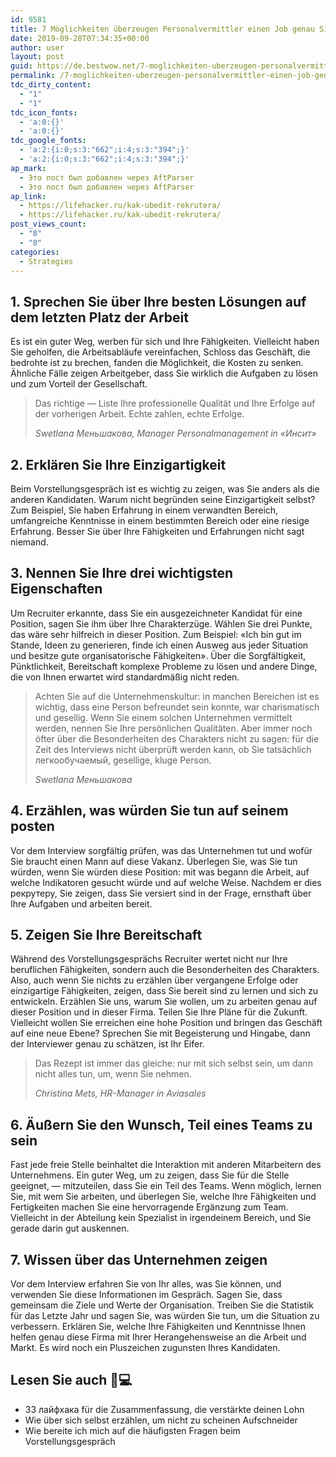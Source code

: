 ```yaml
---
id: 9581
title: 7 Möglichkeiten überzeugen Personalvermittler einen Job genau Sie
date: 2019-09-28T07:34:35+00:00
author: user
layout: post
guid: https://de.bestwow.net/7-moglichkeiten-uberzeugen-personalvermittler-einen-job-genau-sie/
permalink: /7-moglichkeiten-uberzeugen-personalvermittler-einen-job-genau-sie/
tdc_dirty_content:
  - "1"
  - "1"
tdc_icon_fonts:
  - 'a:0:{}'
  - 'a:0:{}'
tdc_google_fonts:
  - 'a:2:{i:0;s:3:"662";i:4;s:3:"394";}'
  - 'a:2:{i:0;s:3:"662";i:4;s:3:"394";}'
ap_mark:
  - Это пост был добавлен через AftParser
  - Это пост был добавлен через AftParser
ap_link:
  - https://lifehacker.ru/kak-ubedit-rekrutera/
  - https://lifehacker.ru/kak-ubedit-rekrutera/
post_views_count:
  - "8"
  - "8"
categories:
  - Strategies
---
```

## 1. Sprechen Sie über Ihre besten Lösungen auf dem letzten Platz der Arbeit

Es ist ein guter Weg, werben für sich und Ihre Fähigkeiten. Vielleicht haben Sie geholfen, die Arbeitsabläufe vereinfachen, Schloss das Geschäft, die bedrohte ist zu brechen, fanden die Möglichkeit, die Kosten zu senken. Ähnliche Fälle zeigen Arbeitgeber, dass Sie wirklich die Aufgaben zu lösen und zum Vorteil der Gesellschaft.

> <div>
>   <p>
>     Das richtige — Liste Ihre professionelle Qualität und Ihre Erfolge auf der vorherigen Arbeit. Echte zahlen, echte Erfolge.
>   </p></p>
> </div>
> 
> _Swetlana Меньшакова, Manager Personalmanagement in «Инсит»_

## 2. Erklären Sie Ihre Einzigartigkeit

Beim Vorstellungsgespräch ist es wichtig zu zeigen, was Sie anders als die anderen Kandidaten. Warum nicht begründen seine Einzigartigkeit selbst? Zum Beispiel, Sie haben Erfahrung in einem verwandten Bereich, umfangreiche Kenntnisse in einem bestimmten Bereich oder eine riesige Erfahrung. Besser Sie über Ihre Fähigkeiten und Erfahrungen nicht sagt niemand.

## 3. Nennen Sie Ihre drei wichtigsten Eigenschaften

Um Recruiter erkannte, dass Sie ein ausgezeichneter Kandidat für eine Position, sagen Sie ihm über Ihre Charakterzüge. Wählen Sie drei Punkte, das wäre sehr hilfreich in dieser Position. Zum Beispiel: «Ich bin gut im Stande, Ideen zu generieren, finde ich einen Ausweg aus jeder Situation und besitze gute organisatorische Fähigkeiten». Über die Sorgfältigkeit, Pünktlichkeit, Bereitschaft komplexe Probleme zu lösen und andere Dinge, die von Ihnen erwartet wird standardmäßig nicht reden.

> <div>
>   <p>
>     Achten Sie auf die Unternehmenskultur: in manchen Bereichen ist es wichtig, dass eine Person befreundet sein konnte, war charismatisch und gesellig. Wenn Sie einem solchen Unternehmen vermittelt werden, nennen Sie Ihre persönlichen Qualitäten. Aber immer noch öfter über die Besonderheiten des Charakters nicht zu sagen: für die Zeit des Interviews nicht überprüft werden kann, ob Sie tatsächlich легкообучаемый, gesellige, kluge Person.
>   </p></p>
> </div>
> 
> _Swetlana Меньшакова_

## 4. Erzählen, was würden Sie tun auf seinem posten

Vor dem Interview sorgfältig prüfen, was das Unternehmen tut und wofür Sie braucht einen Mann auf diese Vakanz. Überlegen Sie, was Sie tun würden, wenn Sie würden diese Position: mit was begann die Arbeit, auf welche Indikatoren gesucht würde und auf welche Weise. Nachdem er dies рекрутеру, Sie zeigen, dass Sie versiert sind in der Frage, ernsthaft über Ihre Aufgaben und arbeiten bereit.

## 5. Zeigen Sie Ihre Bereitschaft

Während des Vorstellungsgesprächs Recruiter wertet nicht nur Ihre beruflichen Fähigkeiten, sondern auch die Besonderheiten des Charakters. Also, auch wenn Sie nichts zu erzählen über vergangene Erfolge oder einzigartige Fähigkeiten, zeigen, dass Sie bereit sind zu lernen und sich zu entwickeln. Erzählen Sie uns, warum Sie wollen, um zu arbeiten genau auf dieser Position und in dieser Firma. Teilen Sie Ihre Pläne für die Zukunft. Vielleicht wollen Sie erreichen eine hohe Position und bringen das Geschäft auf eine neue Ebene? Sprechen Sie mit Begeisterung und Hingabe, dann der Interviewer genau zu schätzen, ist Ihr Eifer.

> <div>
>   <p>
>     Das Rezept ist immer das gleiche: nur mit sich selbst sein, um dann nicht alles tun, um, wenn Sie nehmen.
>   </p></p>
> </div>
> 
> _Christina Mets, HR-Manager in Aviasales_

## 6. Äußern Sie den Wunsch, Teil eines Teams zu sein

Fast jede freie Stelle beinhaltet die Interaktion mit anderen Mitarbeitern des Unternehmens. Ein guter Weg, um zu zeigen, dass Sie für die Stelle geeignet, — mitzuteilen, dass Sie ein Teil des Teams. Wenn möglich, lernen Sie, mit wem Sie arbeiten, und überlegen Sie, welche Ihre Fähigkeiten und Fertigkeiten machen Sie eine hervorragende Ergänzung zum Team. Vielleicht in der Abteilung kein Spezialist in irgendeinem Bereich, und Sie gerade darin gut auskennen.

## 7. Wissen über das Unternehmen zeigen

Vor dem Interview erfahren Sie von Ihr alles, was Sie können, und verwenden Sie diese Informationen im Gespräch. Sagen Sie, dass gemeinsam die Ziele und Werte der Organisation. Treiben Sie die Statistik für das Letzte Jahr und sagen Sie, was würden Sie tun, um die Situation zu verbessern. Erklären Sie, welche Ihre Fähigkeiten und Kenntnisse Ihnen helfen genau diese Firma mit Ihrer Herangehensweise an die Arbeit und Markt. Es wird noch ein Pluszeichen zugunsten Ihres Kandidaten.</p> 

<div>
  <h2 class="read-also__title">
    <span>Lesen Sie auch</span> <span>👨💻 </span>
  </h2>
  
  <ul class="read-also__list">
    <li>
      33 лайфхака für die Zusammenfassung, die verstärkte deinen Lohn
    </li>
    <li>
      Wie über sich selbst erzählen, um nicht zu scheinen Aufschneider
    </li>
    <li>
      Wie bereite ich mich auf die häufigsten Fragen beim Vorstellungsgespräch
    </li>
  </ul>
</div>